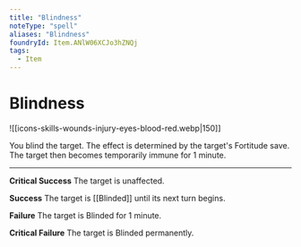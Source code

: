 ```yaml
---
title: "Blindness"
noteType: "spell"
aliases: "Blindness"
foundryId: Item.ANlW06XCJo3hZNQj
tags:
  - Item
---
```


# Blindness
![[icons-skills-wounds-injury-eyes-blood-red.webp|150]]

You blind the target. The effect is determined by the target's Fortitude save. The target then becomes temporarily immune for 1 minute.

* * *

**Critical Success** The target is unaffected.

**Success** The target is [[Blinded]] until its next turn begins.

**Failure** The target is Blinded for 1 minute.

**Critical Failure** The target is Blinded permanently.
